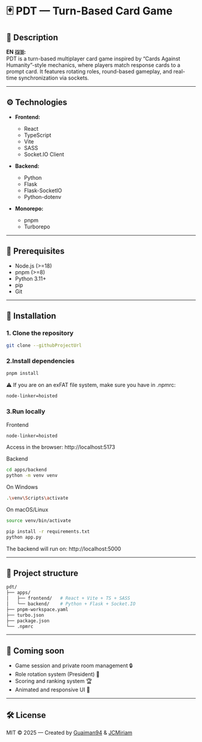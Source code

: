 # 🃏 PDT — Turn-Based Card Game

## 📌 Description

**EN 🇬🇧:**  
PDT is a turn-based multiplayer card game inspired by “Cards Against Humanity”-style mechanics, where players match response cards to a prompt card. It features rotating roles, round-based gameplay, and real-time synchronization via sockets.

---

## ⚙️ Technologies

- **Frontend:**
  - React
  - TypeScript
  - Vite
  - SASS
  - Socket.IO Client

- **Backend:**
  - Python
  - Flask
  - Flask-SocketIO
  - Python-dotenv

- **Monorepo:**
  - pnpm
  - Turborepo

---

## 🧪 Prerequisites

- Node.js (>=18)
- pnpm (>=8)
- Python 3.11+
- pip
- Git

---

## 🚀 Installation

### 1. Clone the repository

```bash
git clone --githubProjectUrl
```

### 2.Install dependencies
```bash
pnpm install
```
⚠️ If you are on an exFAT file system, make sure you have in .npmrc:
```bash
node-linker=hoisted
```

### 3.Run locally
Frontend
```bash
node-linker=hoisted
```
Access in the browser: http://localhost:5173

Backend
```bash
cd apps/backend
python -m venv venv
```

On Windows
```bash
.\venv\Scripts\activate
```

On macOS/Linux
```bash
source venv/bin/activate
```

```bash
pip install -r requirements.txt
python app.py
```
The backend will run on: http://localhost:5000

---

## 📂 Project structure
```bash
pdt/
├── apps/
│   ├── frontend/   # React + Vite + TS + SASS
│   └── backend/    # Python + Flask + Socket.IO
├── pnpm-workspace.yaml
├── turbo.json
├── package.json
└── .npmrc
```

---

## 🧩 Coming soon

- Game session and private room management 🔒  
- Role rotation system (President) 👑  
- Scoring and ranking system 🏆  
- Animated and responsive UI 🎨

---

## 🛠️ License
MIT © 2025 — Created by [Guaiman94](https://github.com/Guaiman94) & [JCMiriam](https://github.com/JCMiriam)
